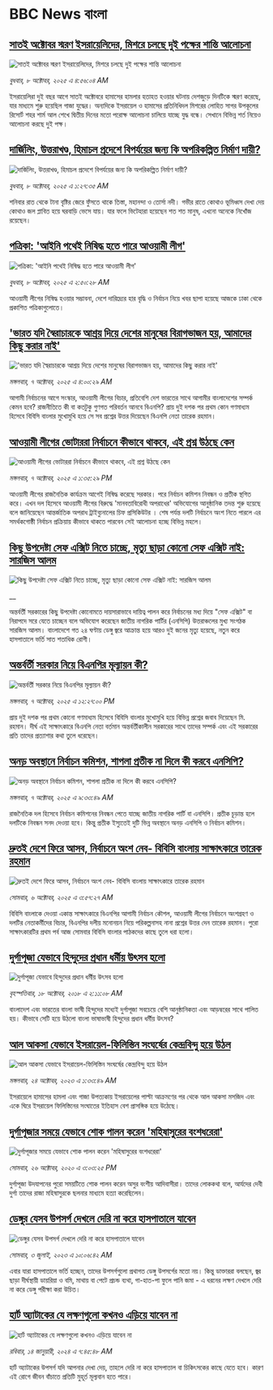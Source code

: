# BBC News বাংলা## [সাতই অক্টোবর স্মরণ ইসরায়েলিদের, মিশরে চলছে দুই পক্ষের শান্তি আলোচনা](https://www.bbc.com/bengali/articles/c80gz79y87no?at_medium=RSS&at_campaign=rss?at_campaign=githubrss)![সাতই অক্টোবর স্মরণ ইসরায়েলিদের, মিশরে চলছে দুই পক্ষের শান্তি আলোচনা](https://ichef.bbci.co.uk/ace/ws/240/cpsprodpb/21fe/live/445b8950-a3f5-11f0-b741-177e3e2c2fc7.jpg)_বুধবার, ৮ অক্টোবর, ২০২৫ এ ৪:৫৬:০৪ AM_ইসরায়েলিরা দুই বছর আগে সাতই অক্টোবরে হামাসের হামলার হতাহত হওয়ার ঘটনায় দেশজুড়ে দিনটিকে স্মরণ করেছে, যার মাধ্যমে শুরু হয়েছিল গাজা যুদ্ধের। অন্যদিকে ইসরায়েল ও হামাসের প্রতিনিধিদল মিশরের লোহিত সাগর উপকূলের রিসোর্ট শহর শার্ম আল শেখে দ্বিতীয় দিনের মতো পরোক্ষ আলোচনা চালিয়ে যাচ্ছে যুদ্ধ বন্ধে। সেখানে বিভিন্ন শর্ত নিয়েও আলোচনা করছে দুই পক্ষ।## [দার্জিলিং, উত্তরাখণ্ড, হিমাচল প্রদেশে  বিপর্যয়ের জন্য কি অপরিকল্পিত নির্মাণ দায়ী?](https://www.bbc.com/bengali/articles/c9dxwz88gnjo?at_medium=RSS&at_campaign=rss?at_campaign=githubrss)![দার্জিলিং, উত্তরাখণ্ড, হিমাচল প্রদেশে  বিপর্যয়ের জন্য কি অপরিকল্পিত নির্মাণ দায়ী?](https://ichef.bbci.co.uk/ace/ws/240/cpsprodpb/56e4/live/0bef0400-a375-11f0-928c-71dbb8619e94.jpg)_বুধবার, ৮ অক্টোবর, ২০২৫ এ ১:২৭:৩৫ AM_শনিবার রাত থেকে টানা বৃষ্টির জেরে ফুঁসতে থাকে তিস্তা, মহানন্দা ও তোর্সা নদী। গভীর রাতে কোথাও ভূমিধ্বস দেখা দেয় কোথাও জল প্লাবিত হয়ে ঘরবাড়ি ভেসে যায়। যার ফলে ভিটেহারা হয়েছেন শত শত মানুষ, এখনো অনেকে নিখোঁজ রয়েছেন।## [পত্রিকা: 'আইনি পথেই নিষিদ্ধ হতে পারে আওয়ামী লীগ'](https://www.bbc.com/bengali/articles/c20zvxx6rngo?at_medium=RSS&at_campaign=rss?at_campaign=githubrss)![পত্রিকা: 'আইনি পথেই নিষিদ্ধ হতে পারে আওয়ামী লীগ'](https://ichef.bbci.co.uk/ace/ws/240/cpsprodpb/b3dd/live/31632350-a3ee-11f0-92db-77261a15b9d2.jpg)_বুধবার, ৮ অক্টোবর, ২০২৫ এ ২:৫০:২৮ AM_আওয়ামী লীগের নিষিদ্ধ হওয়ার সম্ভাবনা, দেশে দারিদ্র্যের হার বৃদ্ধি ও নির্বাচন নিয়ে খবর ছাপা হয়েছে আজকে ঢাকা থেকে প্রকাশিত পত্রিকাগুলোতে।## ['ভারত যদি স্বৈরাচারকে আশ্রয় দিয়ে দেশের মানুষের বিরাগভাজন হয়,  আমাদের কিছু করার নাই'](https://www.bbc.com/bengali/articles/cvgq7ykkrg2o?at_medium=RSS&at_campaign=rss?at_campaign=githubrss)!['ভারত যদি স্বৈরাচারকে আশ্রয় দিয়ে দেশের মানুষের বিরাগভাজন হয়,  আমাদের কিছু করার নাই'](https://ichef.bbci.co.uk/ace/ws/240/cpsprodpb/182b/live/06be7120-a1fc-11f0-947b-6b8b23372a50.png)_মঙ্গলবার, ৭ অক্টোবর, ২০২৫ এ ৪:০০:২৯ AM_আগামী নির্বাচনের আগে সংস্কার, আওয়ামী লীগের বিচার, প্রতিবেশি দেশ ভারতের সাথে আগামীর বাংলাদেশের সম্পর্ক কেমন হবে? রাজনীতিতে কী বা কতটুকু গুণগত পরিবর্তন আনবে বিএনপি?  প্রায় দুই দশক পর প্রথম কোন গণমাধ্যম হিসেবে বিবিসি বাংলার মুখোমুখি হয়ে সে সব প্রশ্নের উত্তর দিয়েছেন বিএনপি নেতা তারেক রহমান।## [আওয়ামী লীগের ভোটাররা নির্বাচনে কীভাবে থাকবে, এই প্রশ্ন উঠছে কেন](https://www.bbc.com/bengali/articles/cg5e9jrr8y5o?at_medium=RSS&at_campaign=rss?at_campaign=githubrss)![আওয়ামী লীগের ভোটাররা নির্বাচনে কীভাবে থাকবে, এই প্রশ্ন উঠছে কেন](https://ichef.bbci.co.uk/ace/ws/240/cpsprodpb/fbde/live/50b19ff0-a373-11f0-928c-71dbb8619e94.jpg)_মঙ্গলবার, ৭ অক্টোবর, ২০২৫ এ ১:৩৫:২৯ PM_আওয়ামী লীগের রাজনৈতিক কার্যক্রম আগেই নিষিদ্ধ করেছে সরকার। পরে নির্বাচন কমিশন নিবন্ধন ও প্রতীক স্থগিত করে। এখন দল হিসেবে আওয়ামী লীগের বিরুদ্ধে 'মানবতাবিরোধী অপরাধের' অভিযোগের আনুষ্ঠানিক তদন্ত শুরু হয়েছে বলে জানিয়েছেন আন্তর্জাতিক অপরাধ ট্রাইব্যুনালের চিফ প্রসিকিউটর । শেষ পর্যন্ত দলটি নির্বাচনে অংশ নিতে পারলে এর সমর্থকগোষ্ঠী নির্বাচন প্রক্রিয়ায় কীভাবে থাকতে পারবেন সেই আলোচনা হচ্ছে বিভিন্ন মহলে।## [কিছু উপদেষ্টা সেফ এক্সিট নিতে চাচ্ছে, মৃত্যু ছাড়া কোনো সেফ এক্সিট নাই: সারজিস আলম](https://www.bbc.co.uk/bengali/live/c5ykjjjy1zjt?at_medium=RSS&at_campaign=rss?at_campaign=githubrss)![কিছু উপদেষ্টা সেফ এক্সিট নিতে চাচ্ছে, মৃত্যু ছাড়া কোনো সেফ এক্সিট নাই: সারজিস আলম](https://ichef.bbci.co.uk/ace/standard/240/cpsprodpb/412d/live/92526070-a387-11f0-b741-177e3e2c2fc7.jpg)__অন্তর্বর্তী সরকারের কিছু উপদেষ্টা কোনোমতে দায়সারাভাবে দায়িত্ব পালন করে নির্বাচনের মধ্য দিয়ে "সেফ এক্সিট" বা নিরাপদে সরে যেতে চাচ্ছেন বলে অভিযোগ করেছেন জাতীয় নাগরিক পার্টির (এনসিপি) উত্তরাঞ্চলের মুখ্য সংগঠক সারজিস আলম। বাংলাদেশে গত ২৪ ঘণ্টায় ডেঙ্গু জ্বরে আক্রান্ত হয়ে আরও দুই জনের মৃত্যু হয়েছে, নতুন করে হাসপাতালে ভর্তি সাত শতাধিক রোগী।## [অন্তর্বর্তী সরকার নিয়ে বিএনপির মূল্যায়ন কী?](https://www.bbc.com/bengali/articles/cnvrllyr09po?at_medium=RSS&at_campaign=rss?at_campaign=githubrss)![অন্তর্বর্তী সরকার নিয়ে বিএনপির মূল্যায়ন কী?](https://ichef.bbci.co.uk/ace/ws/240/cpsprodpb/82f5/live/3a2b76c0-a355-11f0-b741-177e3e2c2fc7.jpg)_মঙ্গলবার, ৭ অক্টোবর, ২০২৫ এ ১২:২৭:০০ PM_প্রায় দুই দশক পর প্রথম কোনো গণমাধ্যম হিসেবে বিবিসি বাংলার মুখোমুখি হয়ে বিভিন্ন প্রশ্নের জবাব দিয়েছেন মি. রহমান। দীর্ঘ এই সাক্ষাৎকারে বিএনপি নেতা বর্তমান অন্তর্বর্তীকালীন সরকারের সাথে তাদের সম্পর্ক এবং এই সরকারের প্রতি তাদের প্রত্যাশার কথা তুলে ধরেছেন।## [অনড় অবস্থানে নির্বাচন কমিশন, শাপলা প্রতীক না দিলে কী করবে এনসিপি?](https://www.bbc.com/bengali/articles/cx2rz7een65o?at_medium=RSS&at_campaign=rss?at_campaign=githubrss)![অনড় অবস্থানে নির্বাচন কমিশন, শাপলা প্রতীক না দিলে কী করবে এনসিপি?](https://ichef.bbci.co.uk/ace/ws/240/cpsprodpb/e225/live/b3dc5b80-a2c7-11f0-b741-177e3e2c2fc7.jpg)_মঙ্গলবার, ৭ অক্টোবর, ২০২৫ এ ৯:৩৩:৪৯ AM_রাজনৈতিক দল হিসেবে নির্বাচন কমিশনের নিবন্ধন পেতে যাচ্ছে জাতীয় নাগরিক পার্টি বা এনসিপি। প্রতীক চূড়ান্ত হলে দলটিকে নিবন্ধন সনদ দেওয়া হবে। কিন্তু প্রতীক ইস্যুতেই দুটি ভিন্ন অবস্থানে অনড় এনসিপি ও নির্বাচন কমিশন।## [দ্রুতই দেশে ফিরে আসব, নির্বাচনে অংশ নেব- বিবিসি বাংলায় সাক্ষাৎকারে তারেক রহমান](https://www.bbc.com/bengali/articles/cx2nv1jdk35o?at_medium=RSS&at_campaign=rss?at_campaign=githubrss)![দ্রুতই দেশে ফিরে আসব, নির্বাচনে অংশ নেব- বিবিসি বাংলায় সাক্ষাৎকারে তারেক রহমান](https://ichef.bbci.co.uk/ace/ws/240/cpsprodpb/546c/live/8ca02b60-a217-11f0-80f5-61832317d528.png)_সোমবার, ৬ অক্টোবর, ২০২৫ এ ৩:৫৭:২৭ AM_বিবিসি বাংলাকে দেওয়া একান্ত সাক্ষাৎকারে বিএনপির আগামী নির্বাচন কৌশল, আওয়ামী লীগের নির্বাচনে অংশগ্রহণ ও দলটির নেতাকর্মীদের বিচার, বিএনপির দলীয় মনোনয়ন নিয়ে পরিকল্পনাসহ নানা প্রশ্নের উত্তর দেন তারেক রহমান। পুরো সাক্ষাৎকারটির প্রথম পর্ব আজ সোমবার বিবিসি বাংলার পাঠকদের কাছে তুলে ধরা হলো।## [দুর্গাপূজা যেভাবে হিন্দুদের প্রধান ধর্মীয় উৎসব হলো](https://www.bbc.com/bengali/news-45882951?at_medium=RSS&at_campaign=rss?at_campaign=githubrss)![দুর্গাপূজা যেভাবে হিন্দুদের প্রধান ধর্মীয় উৎসব হলো](https://ichef.bbci.co.uk/ace/standard/240/cpsprodpb/0A31/production/_103890620_dhakesshari.jpg)_বৃহস্পতিবার, ১৮ অক্টোবর, ২০১৮ এ ২:১১:০৮ AM_বাংলাদেশ এবং ভারতের বাংলা ভাষী হিন্দুদের মধ্যেই দুর্গাপূজা সবচেয়ে বেশি আনুষ্ঠানিকতা এবং আড়ম্বরের সাথে পালিত হয়। কীভাবে সেটি হয়ে উঠলো বাংলা ভাষাভাষী হিন্দুদের প্রধান ধর্মীয় উৎসব?## [আল আকসা যেভাবে ইসরায়েল-ফিলিস্তিন সংঘর্ষের কেন্দ্রবিন্দু হয়ে উঠল](https://www.bbc.com/bengali/articles/cw9v2vr7jdpo?at_medium=RSS&at_campaign=rss?at_campaign=githubrss)![আল আকসা যেভাবে ইসরায়েল-ফিলিস্তিন সংঘর্ষের কেন্দ্রবিন্দু হয়ে উঠল](https://ichef.bbci.co.uk/ace/ws/240/cpsprodpb/29c7/live/de7fe310-71b0-11ee-b315-7d1db3f558c6.jpg)_মঙ্গলবার, ২৪ অক্টোবর, ২০২৩ এ ১:৩৩:৪৯ AM_ইসরায়েলে হামাসের হামলা এবং গাজা উপত্যকায় ইসরায়েলের পাল্টা আক্রমণের পর থেকে আল আকসা মসজিদ এবং একে ঘিরে ইসরায়েল ফিলিস্তিনের সংঘাতের ইতিহাস বেশ প্রাসঙ্গিক হয়ে উঠেছে।## [দুর্গাপূজার সময়ে যেভাবে শোক পালন করেন 'মহিষাসুরের বংশধরেরা'](https://www.bbc.com/bengali/news-54690291?at_medium=RSS&at_campaign=rss?at_campaign=githubrss)![দুর্গাপূজার সময়ে যেভাবে শোক পালন করেন 'মহিষাসুরের বংশধরেরা'](https://ichef.bbci.co.uk/ace/standard/240/cpsprodpb/156E1/production/_115077778_gettyimages-1175345464.jpg)_সোমবার, ২৬ অক্টোবর, ২০২০ এ ৩:০৩:২৫ PM_দুর্গাপূজা উদযাপনের পুরো সময়টিতে শোক পালন করেন অসুর বংশীয় আদিবাসীরা। তাদের লোককথা বলে, আর্যদের দেবী দুর্গা তাদের রাজা মহিষাসুরকে ছলনার মাধ্যমে হত্যা করেছিলেন।## [ডেঙ্গুর যেসব উপসর্গ দেখলে দেরি না করে হাসপাতালে যাবেন](https://www.bbc.com/bengali/articles/c72xp58p435o?at_medium=RSS&at_campaign=rss?at_campaign=githubrss)![ডেঙ্গুর যেসব উপসর্গ দেখলে দেরি না করে হাসপাতালে যাবেন](https://ichef.bbci.co.uk/ace/ws/240/cpsprodpb/55de/live/89449250-1973-11ee-a5ed-f9fe36f3a415.jpg)_সোমবার, ৩ জুলাই, ২০২৩ এ ১০:০৬:৪২ AM_এবার যারা হাসপাতালে ভর্তি হচ্ছেন, তাদের উপসর্গগুলো  প্রথাগত ডেঙ্গু উপসর্গের মতো নয়। কিন্তু ডাক্তাররা বলছেন, জ্বর ছাড়া দীর্ঘস্থায়ী ডায়রিয়া ও বমি, মাথায় বা পেটে প্রচন্ড ব্যথা, গা-হাত-পা ফুলে পানি জমা - এ ধরনের লক্ষণ দেখলে দেরি না করে ডেঙ্গু পরীক্ষা করা উচিত।## [হার্ট অ্যাটাকের যে লক্ষণগুলো কখনও এড়িয়ে যাবেন না](https://www.bbc.com/bengali/articles/c72yqzd5q1jo?at_medium=RSS&at_campaign=rss?at_campaign=githubrss)![হার্ট অ্যাটাকের যে লক্ষণগুলো কখনও এড়িয়ে যাবেন না](https://ichef.bbci.co.uk/ace/ws/240/cpsprodpb/d550/live/00b4c4d0-a31d-11ee-a161-25dd32717e28.jpg)_রবিবার, ১৪ জানুয়ারী, ২০২৪ এ ৭:৪৫:৪৮ AM_হার্ট অ্যাটাকের উপসর্গ যদি আপনার দেখা দেয়, তাহলে দেরি না করে হাসপাতাল বা চিকিৎসকের কাছে যেতে হবে। কারণ এই রোগে জীবন বাঁচাতে প্রতিটি মুহূর্ত মূল্যবান হতে পারে।